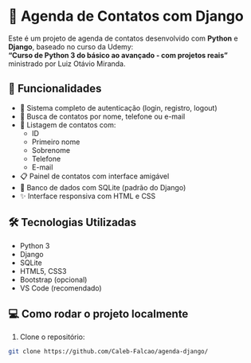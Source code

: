 # 📒 Agenda de Contatos com Django

Este é um projeto de agenda de contatos desenvolvido com **Python** e **Django**, baseado no curso da Udemy:  
**“Curso de Python 3 do básico ao avançado - com projetos reais”** ministrado por Luiz Otávio Miranda.

## 🚀 Funcionalidades

- 🔐 Sistema completo de autenticação (login, registro, logout)
- 🔎 Busca de contatos por nome, telefone ou e-mail
- 📄 Listagem de contatos com:
  - ID
  - Primeiro nome
  - Sobrenome
  - Telefone
  - E-mail
- 📋 Painel de contatos com interface amigável
- 💾 Banco de dados com SQLite (padrão do Django)
- ✨ Interface responsiva com HTML e CSS

## 🛠 Tecnologias Utilizadas

- Python 3
- Django
- SQLite
- HTML5, CSS3
- Bootstrap (opcional)
- VS Code (recomendado)

## 💻 Como rodar o projeto localmente

1. Clone o repositório:

```bash
git clone https://github.com/Caleb-Falcao/agenda-django/
